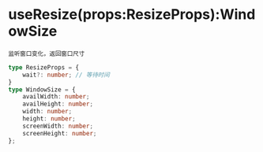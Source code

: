 # useResize(props:ResizeProps):WindowSize

`监听窗口变化，返回窗口尺寸`

```typescript
type ResizeProps = {
    wait?: number; // 等待时间
}
type WindowSize = {
    availWidth: number;
    availHeight: number;
    width: number;
    height: number;
    screenWidth: number;
    screenHeight: number;
};
```
